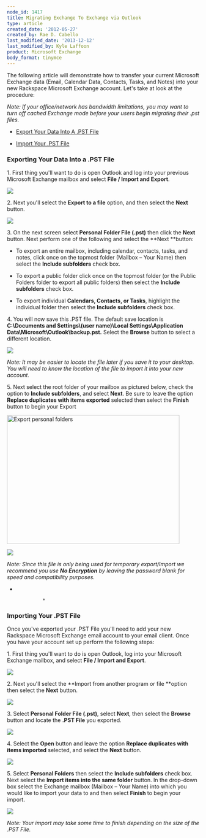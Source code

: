 ```yaml
---
node_id: 1417
title: Migrating Exchange To Exchange via Outlook
type: article
created_date: '2012-05-27'
created_by: Rae D. Cabello
last_modified_date: '2013-12-12'
last_modified_by: Kyle Laffoon
product: Microsoft Exchange
body_format: tinymce
---
```


The following article will demonstrate how to transfer your current
Microsoft Exchange data (Email, Calendar Data, Contacts, Tasks, and
Notes) into your new Rackspace Microsoft Exchange account. Let's take at
look at the procedure:

*Note: If your office/network has bandwidth limitations, you may want to
turn off cached Exchange mode before your users begin migrating their
.pst files.*

-   [Export Your Data Into A .PST File](#Export)

<!-- -->

-   [Import Your .PST File](#PSTImport)

### <a href="" id="Export"></a>

###

### Exporting Your Data Into a .PST File

1\. First thing you'll want to do is open Outlook and log into your
previous Microsoft Exchange mailbox and select **File / Import and
Export**.

![](http://c15047547.r47.cf2.rackcdn.com/1.png)

2\. Next you'll select the **Export to a file** option, and then select
the **Next** button.

![](http://c15047547.r47.cf2.rackcdn.com/2.png)

3\. On the next screen select **Personal Folder File (.pst)** then click
the **Next** button. Next perform one of the following and select the
**Next **button:

-   To export an entire mailbox, including calendar, contacts, tasks,
    and notes, click once on the topmost folder (Mailbox &ndash; Your Name)
    then select the **Include subfolders** check box.

<!-- -->

-   To export a public folder click once on the topmost folder (or the
    Public Folders folder to export all public folders) then select the
    **Include subfolders** check box.

<!-- -->

-   To export individual **Calendars, Contacts, or Tasks**, highlight
    the individual folder then select the **Include subfolders**
    check box.

4\. You will now save this .PST file. The default save location
is **C:\\Documents and Settings\\(user name)\\Local
Settings\\Application Data\\Microsoft\\Outlook\\backup.pst.** Select
the **Browse** button to select a different location.

![](http://c15047547.r47.cf2.rackcdn.com/3.png)

*Note: It may be easier to locate the file later if you save it to your
desktop. You will need to know the location of the file to import it
into your new account.*

5\. Next select the root folder of your mailbox as pictured below, check
the option to **Include subfolders**, and select **Next**. Be sure to
leave the option **Replace duplicates with items exported** selected
then select the **Finish** button to begin your Export

<img src="https://8026b2e3760e2433679c-fffceaebb8c6ee053c935e8915a3fbe7.ssl.cf2.rackcdn.com/field/image/ExportPersonalFolders.png" alt="Export personal folders" width="451" height="336" />

![](http://c15047547.r47.cf2.rackcdn.com/5.png)

*Note: Since this file is only being used for temporary export/import we
recommend you use **No Encryption** by leaving the password blank for
speed and compatibility purposes.[]()*

*

                 *

### Importing Your .PST File

Once you've exported your .PST File you'll need to add your new
Rackspace Microsoft Exchange email account to your email client. Once
you have your account set up perform the following steps:

1\. First thing you'll want to do is open Outlook, log into your
Microsoft Exchange mailbox, and select **File / Import and Export**.

![](http://c15047547.r47.cf2.rackcdn.com/1.png)

2\. Next you'll select the **Import from another program or file **option
then select the **Next** button.

![](http://c15047547.r47.cf2.rackcdn.com/6.png)

3\. Select **Personal Folder File (.pst)**, select **Next**, then
select the **Browse** button and locate the **.PST File** you exported.

![](http://c15047547.r47.cf2.rackcdn.com/7.png)

4\. Select the **Open** button and leave the option **Replace duplicates
with items imported** selected, and select the **Next** button.

![](http://c15047547.r47.cf2.rackcdn.com/8.png)

5\. Select **Personal Folders** then select the **Include
subfolders** check box. Next select the **Import items into the same
folder** button. In the drop-down box select the Exchange mailbox
(Mailbox &ndash; Your Name) into which you would like to import your data to
and then select **Finish** to begin your import.

![](http://c15047547.r47.cf2.rackcdn.com/10.png)

*Note: Your import may take some time to finish depending on the size of
the .PST File.*

